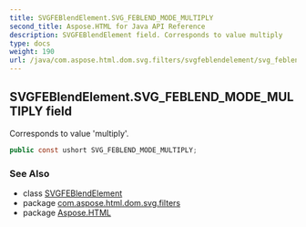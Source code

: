 ```yaml
---
title: SVGFEBlendElement.SVG_FEBLEND_MODE_MULTIPLY
second_title: Aspose.HTML for Java API Reference
description: SVGFEBlendElement field. Corresponds to value multiply
type: docs
weight: 190
url: /java/com.aspose.html.dom.svg.filters/svgfeblendelement/svg_feblend_mode_multiply/
---
```

## SVGFEBlendElement.SVG_FEBLEND_MODE_MULTIPLY field

Corresponds to value 'multiply'.

```java
public const ushort SVG_FEBLEND_MODE_MULTIPLY;
```

### See Also

* class [SVGFEBlendElement](../)
* package [com.aspose.html.dom.svg.filters](../../svgfeblendelement/)
* package [Aspose.HTML](../../../)
